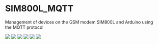 # SIM800L_MQTT
Management of devices on the GSM modem SIM800L and Arduino using the MQTT protocol



![](https://github.com/martinhol221/SIM800L_MQTT/blob/master/other/mqtt-1.jpg)
![](https://github.com/martinhol221/SIM800L_MQTT/blob/master/other/mqtt-2.jpg)
![](https://github.com/martinhol221/SIM800L_MQTT/blob/master/other/mqtt-3.jpg)
![](https://github.com/martinhol221/SIM800L_MQTT/blob/master/other/mqtt-4.jpg)
![](https://github.com/martinhol221/SIM800L_MQTT/blob/master/other/mqtt-5.jpg)
![](https://github.com/martinhol221/SIM800L_MQTT/blob/master/other/mqtt-6.jpg)
